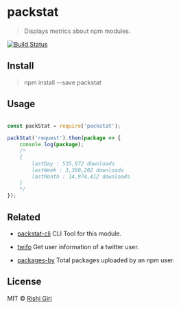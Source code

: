 # packstat

> Displays metrics about npm modules.

[![Build Status](https://travis-ci.org/CodeDotJS/packstat.svg?branch=master)](https://travis-ci.org/CodeDotJS/packstat)

## Install

> npm install --save packstat

## Usage

```js

const packStat = require('packstat');

packStat('request').then(package => {
	console.log(package);
	/*
	{
		lastDay : 535,972 downloads
		lastWeek : 3,360,202 downloads
		lastMonth : 14,974,412 downloads
	}
	*/
});
```
## Related

- [packstat-cli](https://github.com/CodeDotJs/packstat-cli) CLI Tool for this module.

- [twifo](https://github.com/codedotjs/twifo) Get user information of a twitter user.

- [packages-by](https://github.com/codedotjs/packages-by) Total packages uploaded by an npm user.

## License

MIT &copy; [Rishi Giri](http://rishigiri.com)